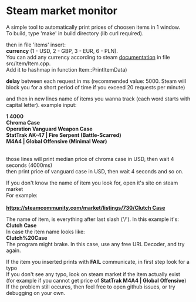# Steam market monitor

A simple tool to automatically print prices of choosen items in 1 window.<br>
To build, type 'make' in build directory (lib curl required).<br>

then in file 'items' insert:<br>
<b>currency</b> (1 - USD, 2 - GBP, 3 - EUR, 6 - PLN).<br>
You can add any currency according to steam [documentation](https://partner.steamgames.com/doc/store/pricing/currencies) in file src/Item/Item.cpp.<br>
Add it to hashmap in function Item::PrintItemData)<br>

<b>delay</b> between each request in ms (recommended value: 5000. Steam will block you for a short period of time if you exceed 20 requests per minute)<br>

and then in new lines name of items you wanna track (each word starts with capital letter).
example input:

<b>
1 4000<br>
Chroma Case<br>
Operation Vanguard Weapon Case<br>
StatTrak AK-47 | Fire Serpent (Battle-Scarred)<br>
M4A4 | Global Offensive (Minimal Wear)<br>
</b><br>

those lines will print median price of chroma case in USD, then wait 4 seconds (4000ms)<br>
then print price of vanguard case in USD, then wait 4 seconds and so on.<br>

If you don't know the name of item you look for, open it's site on steam market<br>
For example:<br><br>
<b>[https://steamcommunity.com/market/listings/730/Clutch Case](https://steamcommunity.com/market/listings/730/Clutch%20Case)<br></b>

The name of item, is everything after last slash ('/'). In this example it's: <br>
<b>Clutch Case</b><br>
In case the item name looks like: <br>
<b>Clutch%20Case</b><br>
The program might brake. In this case, use any free URL Decoder, and try again.

If the item you inserted prints with <b>FAIL</b> communicate, in first step look for a typo<br>
If you don't see any typo, look on steam market if the item actually exist <br>
(for example if you cannot get price of <b>StatTrak M4A4 | Global Offensive</b>)<br>
If the problem still occures, then feel free to open github issues, or try debugging on your own.<br>
